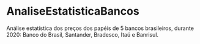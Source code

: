# AnaliseEstatisticaBancos
Análise estatística dos preços dos papéis de 5 bancos brasileiros, durante 2020: Banco do Brasil, Santander, Bradesco, Itaú e Banrisul.
